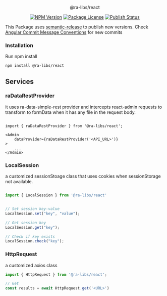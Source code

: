 <p align="center">@ra-libs/react</p>
    <p align="center">
    <a href="https://www.npmjs.com/org/ra-libs" target="_blank"><img src="https://img.shields.io/npm/v/@ra-libs/react.svg" alt="NPM Version" /></a>
    <a href="https://www.npmjs.com/org/ra-libs" target="_blank"><img src="https://img.shields.io/npm/l/@ra-libs/react.svg" alt="Package License" /></a>
    <a href="https://github.com/ra-libs/react/actions/workflows/semantic-release.yml/badge.svg" target="_blank"><img src="https://github.com/ra-libs/react/actions/workflows/semantic-release.yml/badge.svg" alt="Publish Status" /></a>
</p>

This Package uses [semantic-release](https://github.com/semantic-release/semantic-release) to publish new versions. Check [Angular Commit Message Conventions](https://github.com/angular/angular/blob/master/CONTRIBUTING.md#-commit-message-format) for new commits

### Installation

Run npm install

```bash
npm install @ra-libs/react
```


## Services

### raDataRestProvider

it uses ra-data-simple-rest provider and intercepts react-admin requests to transform to formData when it has any file in the request body. 

```tsx

import { raDataRestProvider } from '@ra-libs/react';

<Admin
    dataProvider={raDataRestProvider('<API_URL>')}
>
    ...
</Admin>

```

### LocalSession

a customized sessionStoage class that uses cookies when sessionStorage not available.

```ts

import { LocalSession } from '@ra-libs/react'


// Set session key-value
LocalSession.set("key", "value");

// Get session key
LocalSession.get("key");

// Check if key exists
LocalSession.check("key");

```

### HttpRequest

a customized axios class

```ts
import { HttpRequest } from '@ra-libs/react';

// Get
const results = await HttpRequest.get('<URL>')
```